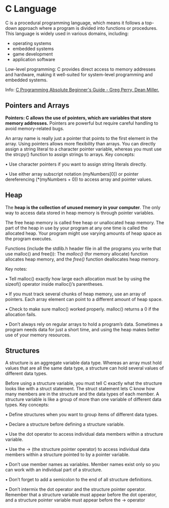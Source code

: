 # C Language

C is a procedural programming language, which means it follows a top-down approach where a program is divided into functions or procedures.
This language is widely used in various domains, including:
- operating systems
- embedded systems
- game development
- application software

Low-level programming: C provides direct access to memory addresses and hardware, making it well-suited for system-level programming and embedded systems.

Info: [C Programming Absolute Beginner's Guide - Greg Perry, Dean Miller.](https://www.amazon.com/Programming-Absolute-Beginners-Guide-3rd/dp/0789751984)

## Pointers and Arrays

**Pointers: C allows the use of pointers, which are variables that store memory addresses.** Pointers are powerful but require careful handling to avoid memory-related bugs.

An array name is really just a pointer that points to the first element in the array.
Using pointers allows more flexibility than arrays. You can directly assign a string literal to a character pointer variable, whereas you must use the strcpy() function to assign strings to arrays. Key concepts:

• Use character pointers if you want to assign string literals directly.

• Use either array subscript notation (myNumbers[0]) or pointer dereferencing (*(myNumbers + 0)) to access array and pointer values.

## Heap

The **heap is the collection of unused memory in your computer**. The only way to access data stored in heap memory is through pointer variables.

The free heap memory is called free heap or unallocated heap memory. The part of the heap in use by your program at any one time is called the allocated heap. Your program might use varying amounts of heap space as the program executes.

Functions (include the stdlib.h header file in all the programs you write that use malloc() and free()):
The *malloc()* (for memory allocate) function allocates heap memory, and the *free()* function deallocates heap memory.

Key notes:

• Tell malloc() exactly how large each allocation must be by using the sizeof() operator inside malloc()’s parentheses.

• If you must track several chunks of heap memory, use an array of pointers. Each array element can point to a different amount of heap space.

• Check to make sure malloc() worked properly. malloc() returns a 0 if the allocation fails.

• Don’t always rely on regular arrays to hold a program’s data. Sometimes a program needs data for just a short time, and using the heap makes better use of your memory resources.

## Structures

A structure is an aggregate variable data type. Whereas an array must hold values that are all the same data type, a structure can hold several values of different data types.

Before using a structure variable, you must tell C exactly what the structure looks like with a struct statement. The struct statement lets C know how many members are in the structure and the data types of each member. A structure variable is like a group of more than one variable of different data types. Key concepts:

• Define structures when you want to group items of different data types.

• Declare a structure before defining a structure variable.

• Use the dot operator to access individual data members within a structure variable.

• Use the -> (the structure pointer operator) to access individual data members within a structure pointed to by a pointer variable.

• Don’t use member names as variables. Member names exist only so you can work with an individual part of a structure.

• Don’t forget to add a semicolon to the end of all structure definitions.

• Don’t intermix the dot operator and the structure pointer operator. Remember that a structure variable must appear before the dot operator, and a structure pointer variable must appear before the -> operator
